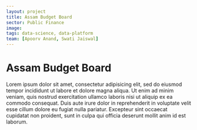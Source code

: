 ```yaml
---
layout: project
title: Assam Budget Board
sector: Public Finance
image:
tags: data-science, data-platform
team: [Apoorv Anand, Swati Jaiswal]
---
```


<h1>Assam Budget Board</h1>

<p>Lorem ipsum dolor sit amet, consectetur adipisicing elit, sed do eiusmod tempor incididunt ut labore et dolore magna aliqua. Ut enim ad minim veniam, quis nostrud exercitation ullamco laboris nisi ut aliquip ex ea commodo consequat. Duis aute irure dolor in reprehenderit in voluptate velit esse cillum dolore eu fugiat nulla pariatur. Excepteur sint occaecat cupidatat non proident, sunt in culpa qui officia deserunt mollit anim id est laborum.</p>